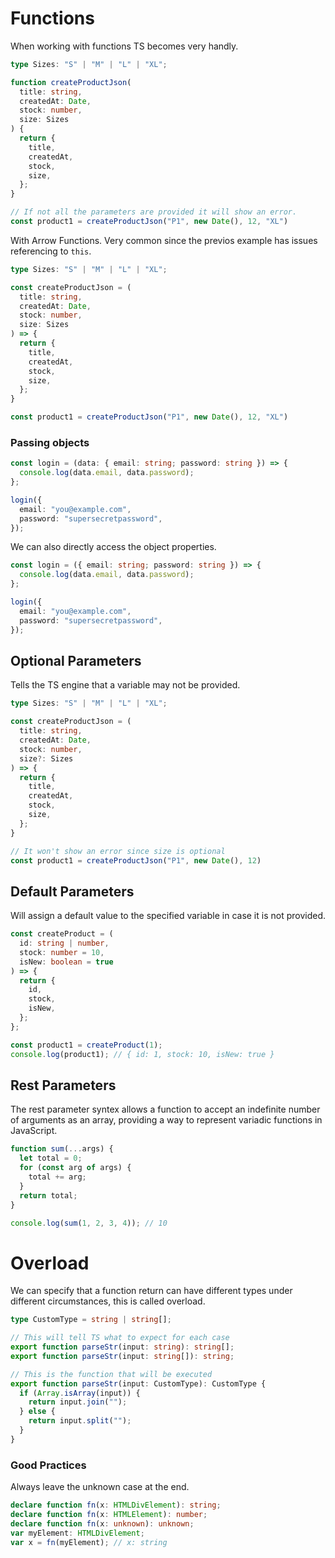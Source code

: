# Functions

When working with functions TS becomes very handly.

```ts
type Sizes: "S" | "M" | "L" | "XL";

function createProductJson(
  title: string,
  createdAt: Date,
  stock: number,
  size: Sizes
) {
  return {
    title,
    createdAt,
    stock,
    size,
  };
}

// If not all the parameters are provided it will show an error.
const product1 = createProductJson("P1", new Date(), 12, "XL")
```

With Arrow Functions. Very common since the previos example has issues referencing to `this`.

```ts
type Sizes: "S" | "M" | "L" | "XL";

const createProductJson = (
  title: string,
  createdAt: Date,
  stock: number,
  size: Sizes
) => {
  return {
    title,
    createdAt,
    stock,
    size,
  };
}

const product1 = createProductJson("P1", new Date(), 12, "XL")
```

### Passing objects

```ts
const login = (data: { email: string; password: string }) => {
  console.log(data.email, data.password);
};

login({
  email: "you@example.com",
  password: "supersecretpassword",
});
```

We can also directly access the object properties.

```ts
const login = ({ email: string; password: string }) => {
  console.log(data.email, data.password);
};

login({
  email: "you@example.com",
  password: "supersecretpassword",
});
```

## Optional Parameters

Tells the TS engine that a variable may not be provided.

```ts
type Sizes: "S" | "M" | "L" | "XL";

const createProductJson = (
  title: string,
  createdAt: Date,
  stock: number,
  size?: Sizes
) => {
  return {
    title,
    createdAt,
    stock,
    size,
  };
}

// It won't show an error since size is optional
const product1 = createProductJson("P1", new Date(), 12)
```

## Default Parameters

Will assign a default value to the specified variable in case it is not provided.

```ts
const createProduct = (
  id: string | number,
  stock: number = 10,
  isNew: boolean = true
) => {
  return {
    id,
    stock,
    isNew,
  };
};

const product1 = createProduct(1);
console.log(product1); // { id: 1, stock: 10, isNew: true }
```

## Rest Parameters

The rest parameter syntex allows a function to accept an indefinite number of arguments as an array, providing a way to represent variadic functions in JavaScript.

```ts
function sum(...args) {
  let total = 0;
  for (const arg of args) {
    total += arg;
  }
  return total;
}

console.log(sum(1, 2, 3, 4)); // 10
```

# Overload

We can specify that a function return can have different types under different circumstances, this is called overload.

```ts
type CustomType = string | string[];

// This will tell TS what to expect for each case
export function parseStr(input: string): string[];
export function parseStr(input: string[]): string;

// This is the function that will be executed
export function parseStr(input: CustomType): CustomType {
  if (Array.isArray(input)) {
    return input.join("");
  } else {
    return input.split("");
  }
}
```

### Good Practices

Always leave the unknown case at the end.

```ts
declare function fn(x: HTMLDivElement): string;
declare function fn(x: HTMLElement): number;
declare function fn(x: unknown): unknown;
var myElement: HTMLDivElement;
var x = fn(myElement); // x: string
```
